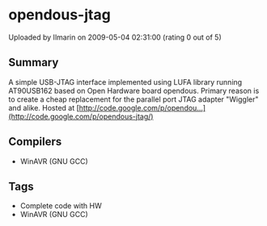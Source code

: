 # opendous-jtag

Uploaded by Ilmarin on 2009-05-04 02:31:00 (rating 0 out of 5)

## Summary

A simple USB-JTAG interface implemented using LUFA library running AT90USB162 based on Open Hardware board opendous. Primary reason is to create a cheap replacement for the parallel port JTAG adapter "Wiggler" and alike. Hosted at [http://code.google.com/p/opendou...](http://code.google.com/p/opendous-jtag/)

## Compilers

- WinAVR (GNU GCC)

## Tags

- Complete code with HW
- WinAVR (GNU GCC)
